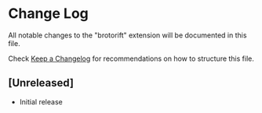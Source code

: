 # Change Log
All notable changes to the "brotorift" extension will be documented in this file.

Check [Keep a Changelog](http://keepachangelog.com/) for recommendations on how to structure this file.

## [Unreleased]
- Initial release